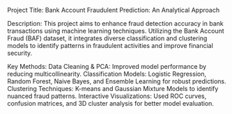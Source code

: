 Project Title:
Bank Account Fraudulent Prediction: An Analytical Approach

Description:
This project aims to enhance fraud detection accuracy in bank transactions using machine learning techniques. Utilizing the Bank Account Fraud (BAF) dataset, it integrates diverse classification and clustering models to identify patterns in fraudulent activities and improve financial security.

Key Methods:
Data Cleaning & PCA: Improved model performance by reducing multicollinearity.
Classification Models: Logistic Regression, Random Forest, Naive Bayes, and Ensemble Learning for robust predictions.
Clustering Techniques: K-means and Gaussian Mixture Models to identify nuanced fraud patterns.
Interactive Visualizations: Used ROC curves, confusion matrices, and 3D cluster analysis for better model evaluation.
